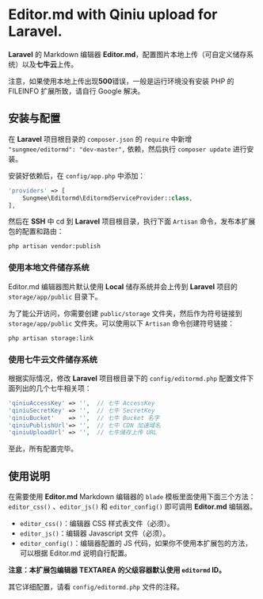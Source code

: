 # Editor.md with Qiniu upload for Laravel. 

**Laravel** 的 Markdown 编辑器 **Editor.md**，配置图片本地上传（可自定义储存系统）以及**七牛云**上传。

注意，如果使用本地上传出现**500**错误，一般是运行环境没有安装 PHP 的 FILEINFO 扩展所致，请自行 Google 解决。

## 安装与配置

在 **Laravel** 项目根目录的 `composer.json` 的 `require` 中新增 `"sungmee/editormd": "dev-master",` 依赖，然后执行 `composer update` 进行安装。

安装好依赖后，在 `config/app.php` 中添加：

```php
'providers' => [
    Sungmee\Editormd\EditormdServiceProvider::class,
],
```

然后在 **SSH** 中 cd 到 **Laravel** 项目根目录，执行下面 `Artisan` 命令，发布本扩展包的配置和路由：

    php artisan vendor:publish

### 使用本地文件储存系统

Editor.md 编辑器图片默认使用 **Local** 储存系统并会上传到 **Laravel** 项目的 `storage/app/public` 目录下。

为了能公开访问，你需要创建 `public/storage` 文件夹，然后作为符号链接到 `storage/app/public` 文件夹。可以使用以下 `Artisan` 命令创建符号链接：

    php artisan storage:link

### 使用七牛云文件储存系统

根据实际情况，修改 **Laravel** 项目根目录下的 `config/editormd.php` 配置文件下面列出的几个七牛相关项：

```php
'qiniuAccessKey' => '',  // 七牛 AccessKey
'qiniuSecretKey' => '',  // 七牛 SecretKey
'qiniuBucket'    => '',  // 七牛 Bucket 名字
'qiniuPublishUrl'=> '',  // 七牛 CDN 加速域名
'qiniuUploadUrl' => '',  // 七牛储存上传 URL
```

至此，所有配置完毕。

## 使用说明

在需要使用 **Editor.md** Markdown 编辑器的 `blade` 模板里面使用下面三个方法：`editor_css()` 、`editor_js()` 和 `editor_config()` 即可调用 **Editor.md** 编辑器。

- `editor_css()`：编辑器 CSS 样式表文件（必须）。
- `editor_js()`：编辑器 Javascript 文件（必须）。
- `editor_config()`：编辑器配置的 JS 代码，如果你不使用本扩展包的方法，可以根据 Editor.md 说明自行配置。

**注意：本扩展包编辑器 TEXTAREA 的父级容器默认使用 `editormd` ID。**

其它详细配置，请看 `config/editormd.php` 文件的注释。